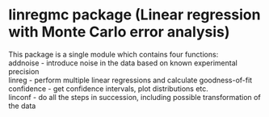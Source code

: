# linregmc package  (Linear regression with Monte Carlo error analysis)

This package is a single module which contains four functions:<br>
addnoise        - introduce noise in the data based on known experimental precision<br>
linreg          - perform multiple linear regressions and calculate goodness-of-fit<br>
confidence      - get confidence intervals, plot distributions etc.<br>
linconf         - do all the steps in succession, including possible transformation of the data<br>
